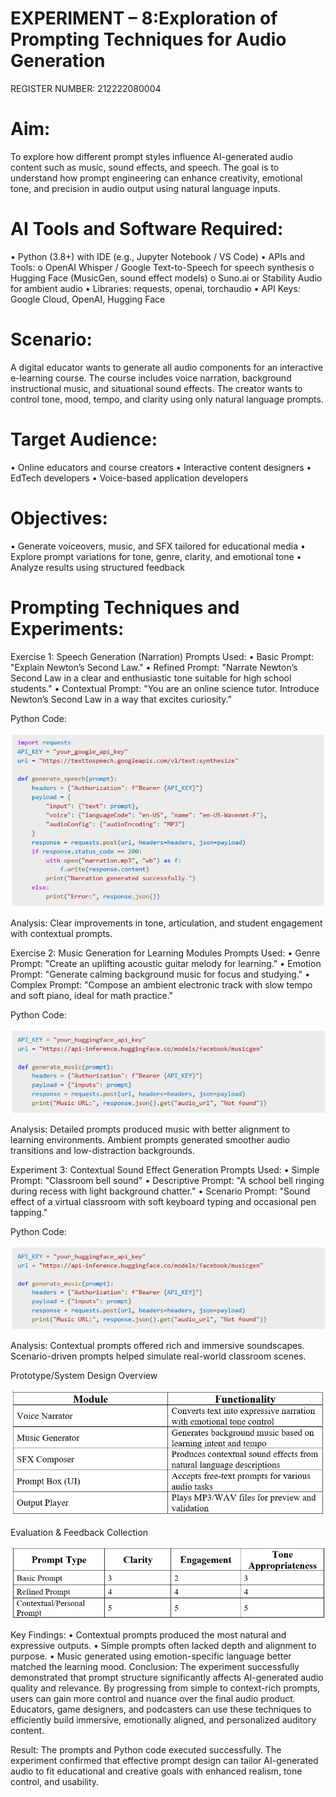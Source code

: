 # EXPERIMENT – 8:Exploration of Prompting Techniques for Audio Generation
REGISTER NUMBER: 212222080004

# Aim:
To explore how different prompt styles influence AI-generated audio content such as music, sound effects, and speech. The goal is to understand how prompt engineering can enhance creativity, emotional tone, and precision in audio output using natural language inputs.

# AI Tools and Software Required:
•	Python (3.8+) with IDE (e.g., Jupyter Notebook / VS Code)
•	APIs and Tools:
o	OpenAI Whisper / Google Text-to-Speech for speech synthesis
o	Hugging Face (MusicGen, sound effect models)
o	Suno.ai or Stability Audio for ambient audio
•	Libraries: requests, openai, torchaudio
•	API Keys: Google Cloud, OpenAI, Hugging Face

# Scenario:
A digital educator wants to generate all audio components for an interactive e-learning course. The course includes voice narration, background instructional music, and situational sound effects. The creator wants to control tone, mood, tempo, and clarity using only natural language prompts.

# Target Audience:
•	Online educators and course creators
•	Interactive content designers
•	EdTech developers
•	Voice-based application developers

# Objectives:
•	Generate voiceovers, music, and SFX tailored for educational media
•	Explore prompt variations for tone, genre, clarity, and emotional tone
•	Analyze results using structured feedback

# Prompting Techniques and Experiments:
Exercise 1: Speech Generation (Narration)
Prompts Used:
•	Basic Prompt: "Explain Newton’s Second Law."
•	Refined Prompt: "Narrate Newton’s Second Law in a clear and enthusiastic tone suitable for high school students."
•	Contextual Prompt: "You are an online science tutor. Introduce Newton’s Second Law in a way that excites curiosity."

Python Code:

![image alt](https://github.com/Ajay-Joshua-M/Exno.8-Prompt-Engg/blob/7d4df0d6c22106dfd3a0f5dd1243e36e134fb19e/IMAGES/Screenshot%202025-05-26%20115454.png)

Analysis:
Clear improvements in tone, articulation, and student engagement with contextual prompts.

Exercise 2: Music Generation for Learning Modules
Prompts Used:
•	Genre Prompt: "Create an uplifting acoustic guitar melody for learning."
•	Emotion Prompt: "Generate calming background music for focus and studying."
•	Complex Prompt: "Compose an ambient electronic track with slow tempo and soft piano, ideal for math practice."

Python Code:

![image alt](https://github.com/Ajay-Joshua-M/Exno.8-Prompt-Engg/blob/7d4df0d6c22106dfd3a0f5dd1243e36e134fb19e/IMAGES/Screenshot%202025-05-26%20115505.png)
 
Analysis:
Detailed prompts produced music with better alignment to learning environments. Ambient prompts generated smoother audio transitions and low-distraction backgrounds.

Experiment 3: Contextual Sound Effect Generation
Prompts Used:
•	Simple Prompt: "Classroom bell sound"
•	Descriptive Prompt: "A school bell ringing during recess with light background chatter."
•	Scenario Prompt: "Sound effect of a virtual classroom with soft keyboard typing and occasional pen tapping."

Python Code:

![image alt](https://github.com/Ajay-Joshua-M/Exno.8-Prompt-Engg/blob/7d4df0d6c22106dfd3a0f5dd1243e36e134fb19e/IMAGES/Screenshot%202025-05-26%20115505.png)

Analysis:
Contextual prompts offered rich and immersive soundscapes. Scenario-driven prompts helped simulate real-world classroom scenes.

Prototype/System Design Overview

![image alt](https://github.com/Ajay-Joshua-M/Exno.8-Prompt-Engg/blob/7d4df0d6c22106dfd3a0f5dd1243e36e134fb19e/IMAGES/Screenshot%202025-05-26%20115519.png)

Evaluation & Feedback Collection

![image alt](https://github.com/Ajay-Joshua-M/Exno.8-Prompt-Engg/blob/7d4df0d6c22106dfd3a0f5dd1243e36e134fb19e/IMAGES/Screenshot%202025-05-26%20115530.png)

Key Findings:
•	Contextual prompts produced the most natural and expressive outputs.
•	Simple prompts often lacked depth and alignment to purpose.
•	Music generated using emotion-specific language better matched the learning mood.
Conclusion:
The experiment successfully demonstrated that prompt structure significantly affects AI-generated audio quality and relevance. By progressing from simple to context-rich prompts, users can gain more control and nuance over the final audio product. Educators, game designers, and podcasters can use these techniques to efficiently build immersive, emotionally aligned, and personalized auditory content.

Result:
The prompts and Python code executed successfully. The experiment confirmed that effective prompt design can tailor AI-generated audio to fit educational and creative goals with enhanced realism, tone control, and usability.


